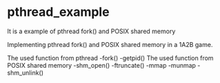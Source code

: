 # pthread_example
It is a example of pthread fork() and POSIX shared memory

Implementing pthread fork() and POSIX shared memory in a 1A2B game.


The used function from pthread
  -fork()
  -getpid()
The used function from POSIX shared memory
  -shm_open()
  -ftruncate()
  -mmap
  -munmap
  -shm_unlink()
  
